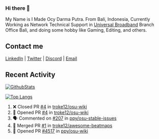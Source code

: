 ### Hi there 👋

My Name is I Made Ocy Darma Putra. From Bali, Indonesia, Currently Working as Network Technical Support in [Universal Broadband](https://universal.net.id) Branch Office Bali, and doing some hobby like Gaming, Editing, and others.

## Contact me

[LinkedIn](https://linkedin.com/in/troke) | [Twitter](https://twitter.com/darma_ochi) | [Discord](https://link.troke.id/discord) | <a href="mailto:ochi@troke.id">Email</a> 

## Recent Activity

[![GithubStats](https://github-readme-stats.vercel.app/api?username=troke12&show_icons=true)](https://github.com/troke12)

[![Top Langs](https://github-readme-stats.vercel.app/api/top-langs/?username=troke12&layout=compact)](https://github.com/anuraghazra/github-readme-stats)

<!--START_SECTION:activity-->
1. ❌ Closed PR [#4](https://github.com/troke12/osu-wiki/pull/4) in [troke12/osu-wiki](https://github.com/troke12/osu-wiki)
2. 💪 Opened PR [#4](https://github.com/troke12/osu-wiki/pull/4) in [troke12/osu-wiki](https://github.com/troke12/osu-wiki)
3. 🗣 Commented on [#207](https://github.com/ppy/osu-stable-issues/issues/207) in [ppy/osu-stable-issues](https://github.com/ppy/osu-stable-issues)
4. 🎉 Merged PR [#1](https://github.com/troke12/awesome-beatmaps/pull/1) in [troke12/awesome-beatmaps](https://github.com/troke12/awesome-beatmaps)
5. 💪 Opened PR [#4517](https://github.com/ppy/osu-wiki/pull/4517) in [ppy/osu-wiki](https://github.com/ppy/osu-wiki)
<!--END_SECTION:activity-->


